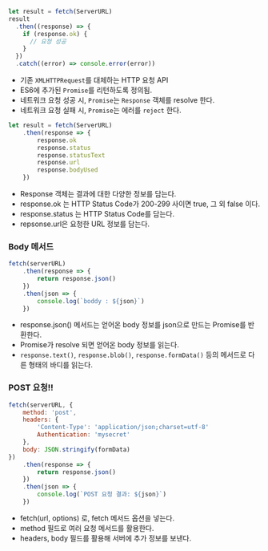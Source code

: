 ```javascript
let result = fetch(ServerURL)
result
  .then((response) => {
    if (response.ok) {
      // 요청 성공
    }
  })
  .catch((error) => console.error(error))

```
* 기존 `XMLHTTPRequest`를 대체하는 HTTP  요청 API
* ES6에 추가된 `Promise`를  리턴하도록 정의됨.
* 네트워크 요청 성공 시, `Promise`는 `Response` 객체를 resolve 한다.
* 네트워크 요청 실패 시, `Promise`는 에러를 `reject` 한다.

```javascript
let result = fetch(ServerURL)
	.then(response => {
		response.ok
		response.status
		response.statusText
		response.url
		response.bodyUsed
	})
```
* Response 객체는 결과에 대한 다양한 정보를 담는다.
* response.ok 는 HTTP Status Code가 200-299 사이면 true, 그 외 false 이다.
* response.status 는 HTTP Status Code를 담는다.
* repsonse.url은 요청한 URL 정보를 담는다.

### Body 메서드
```javascript
fetch(serverURL)
	.then(response => {
		return response.json()
	})
	.then(json => {
		console.log(`boddy : ${json}`)
	})
```
* response.json() 메서드는 얻어온 body 정보를 json으로 만드는 Promise를 반환한다.
* Promise가 resolve 되면 얻어온 body 정보를 읽는다.
* `response.text()`, `response.blob()`, `response.formData()` 등의 메서드로 다른 형태의 바디를 읽는다.

### POST 요청!!
```javascript
fetch(serverURL, {
	method: 'post',
	headers: {
		'Content-Type': 'application/json;charset=utf-8'
		Authentication: 'mysecret'	
	},
	body: JSON.stringify(formData)
})
	.then(response => {
		return response.json()
	})
	.then(json => {
		console.log(`POST 요청 결과: ${json}`)
	})
```
* fetch(url, options) 로, fetch 메서드 옵션을 넣는다.
* method 필드로 여러 요청 메서드를 활용한다.
* headers, body 필드를 활용해 서버에 추가 정보를 보낸다. 